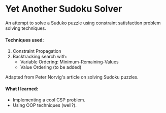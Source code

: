 # Yet Another Sudoku Solver

An attempt to solve a Suduko puzzle using constraint satisfaction problem solving techniques.

#### Techniques used:
1. Constraint Propagation
2. Backtracking search with:
    * Variable Ordering: Minimum-Remaining-Values
    * Value Ordering (to be added)
    
Adapted from Peter Norvig's article on solving Sudoku puzzles.

#### What I learned:
* Implementing a cool CSP problem.
* Using OOP techniques (well?).
